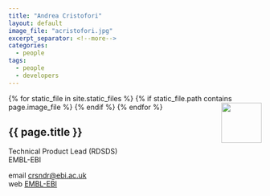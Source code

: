 ```yaml
---
title: "Andrea Cristofori"
layout: default
image_file: "acristofori.jpg"
excerpt_separator: <!--more-->
categories:
  - people
tags:
  - people
  - developers
---
```


{% for static_file in site.static_files %}
  {% if static_file.path contains page.image_file %}
<img style="float: right; width: 80px;" src="{{ static_file.path | relative_url}}" />
  {% endif %}
{% endfor %}

## {{ page.title }}

Technical Product Lead (RDSDS)  
EMBL-EBI  

<!--more-->

email [crsndr@ebi.ac.uk](mailto:crsndr@ebi.ac.uk)  
web [EMBL-EBI](https://www.ebi.ac.uk/about/people/andrea-cristofori)


